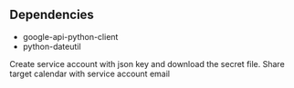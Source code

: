 ## Dependencies
- google-api-python-client
- python-dateutil

Create service account with json key and download the secret file.
Share target calendar with service account email
